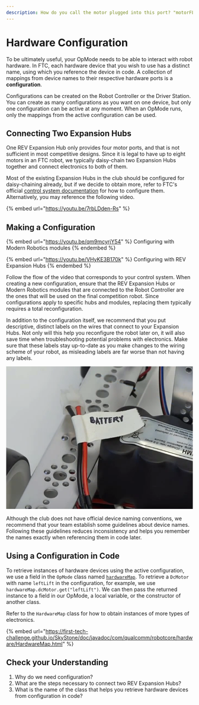 ```yaml
---
description: How do you call the motor plugged into this port? "motorFL".
---
```


# Hardware Configuration

To be ultimately useful, your OpMode needs to be able to interact with robot hardware. In FTC, each hardware device that you wish to use has a distinct name, using which you reference the device in code. A collection of mappings from device names to their respective hardware ports is a **configuration**.

Configurations can be created on the Robot Controller or the Driver Station. You can create as many configurations as you want on one device, but only one configuration can be active at any moment. When an OpMode runs, only the mappings from the active configuration can be used.

## Connecting Two Expansion Hubs

One REV Expansion Hub only provides four motor ports, and that is not sufficient in most competitive designs. Since it is legal to have up to eight motors in an FTC robot, we typically daisy-chain two Expansion Hubs together and connect electronics to both of them.

Most of the existing Expansion Hubs in the club should be configured for daisy-chaining already, but if we decide to obtain more, refer to FTC's official [control system documentation](https://github.com/ftctechnh/ftc\_app/wiki/Using-Two-Expansion-Hubs) for how to configure them. Alternatively, you may reference the following video.

{% embed url="https://youtu.be/7rbLDden-Rs" %}

## Making a Configuration

{% embed url="https://youtu.be/qm9mcyrjY54" %}
Configuring with Modern Robotics modules
{% endembed %}

{% embed url="https://youtu.be/VHyKE3B170k" %}
Configuring with REV Expansion Hubs
{% endembed %}

Follow the flow of the video that corresponds to your control system. When creating a new configuration, ensure that the REV Expansion Hubs or Modern Robotics modules that are connected to the Robot Controller are the ones that will be used on the final competition robot. Since configurations apply to specific hubs and modules, replacing them typically requires a total reconfiguration.

In addition to the configuration itself, we recommend that you put descriptive, distinct labels on the wires that connect to your Expansion Hubs. Not only will this help you reconfigure the robot later on, it will also save time when troubleshooting potential problems with electronics. Make sure that these labels stay up-to-date as you make changes to the wiring scheme of your robot, as misleading labels are far worse than not having any labels.

![A label for a wire (from FTC YouTube video "REV - Managing Wires")](<../.gitbook/assets/image (13).png>)

Although the club does not have official device naming conventions, we recommend that your team establish some guidelines about device names. Following these guidelines reduces inconsistency and helps you remember the names exactly when referencing them in code later.

## Using a Configuration in Code

To retrieve instances of hardware devices using the active configuration, we use a field in the `OpMode` class named [`hardwareMap`](https://ftctechnh.github.io/ftc\_app/doc/javadoc/com/qualcomm/robotcore/eventloop/opmode/OpMode.html#hardwareMap). To retrieve a `DcMotor` with name `leftLift` in the configuration, for example, we use `hardwareMap.dcMotor.get("leftLift")`. We can then pass the returned instance to a field in our OpMode, a local variable, or the constructor of another class.

Refer to the `HardwareMap` class for how to obtain instances of more types of electronics.

{% embed url="https://first-tech-challenge.github.io/SkyStone/doc/javadoc/com/qualcomm/robotcore/hardware/HardwareMap.html" %}

## Check your Understanding

1. Why do we need configuration?
2. What are the steps necessary to connect two REV Expansion Hubs?
3. What is the name of the class that helps you retrieve hardware devices from configuration in code?
